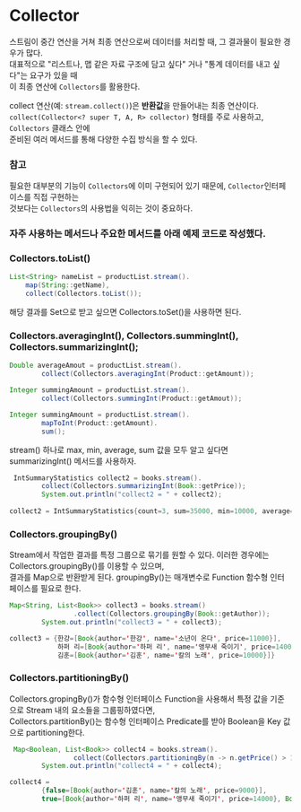 # Collector

스트림이 중간 연산을 거쳐 최종 연산으로써 데이터를 처리할 때, 그 결과물이 필요한 경우가 많다.  
대표적으로 "리스트나, 맵 같은 자료 구조에 담고 싶다" 거나 "통계 데이터를 내고 싶다"는 요구가 있을 때  
이 최종 연산에 `Collectors`를 활용한다.  
  
collect 연산(예: `stream.collect()`)은 **반환값**을 만들어내는 최종 연산이다.  
`collect(Collector<? super T, A, R> collector)` 형태를 주로 사용하고, `Collectors` 클래스 안에  
준비된 여러 메서드를 통해 다양한 수집 방식을 할 수 있다.  
  
### 참고
필요한 대부분의 기능이 `Collectors`에 이미 구현되어 있기 때문에, `Collector`인터페이스를 직접 구현하는  
것보다는 `Collectors`의 사용법을 익히는 것이 중요하다.  
  
### 자주 사용하는 메서드나 주요한 메서드를 아래 예제 코드로 작성했다.
  
### Collectors.toList()

```java
List<String> nameList = productList.stream().
    map(String::getName),
    collect(Collectors.toList());
```  
해당 결과를 Set으로 받고 싶으면 Collectors.toSet()을 사용하면 된다.  
  
### Collectors.averagingInt(), Collectors.summingInt(), Collectors.summarizingInt();

```java
Double averageAmout = productList.stream().
        collect(Collectors.averagingInt(Product::getAmount));

Integer summingAmount = productList.stream().
        collect(Collectors.summingInt(Product::getAmout));

Integer summingAmount = productList.stream().
        mapToInt(Product::getAmount).
        sum();
```

stream() 하나로 max, min, average, sum 값을 모두 알고 싶다면 summarizingInt() 메서드를 사용하자.  
```java
 IntSummaryStatistics collect2 = books.stream().
        collect(Collectors.summarizingInt(Book::getPrice));
        System.out.println("collect2 = " + collect2);
        
collect2 = IntSummaryStatistics{count=3, sum=35000, min=10000, average=11666.666667, max=14000}
```
  
### Collectors.groupingBy()  
Stream에서 작업한 결과를 특정 그룹으로 묶기를 원할 수 있다. 이러한 경우에는 Collectors.groupingBy()를 이용할 수 있으며,  
결과를 Map으로 반환받게 된다. groupingBy()는 매개변수로 Function 함수형 인터페이스를 필요로 한다.  
```java
Map<String, List<Book>> collect3 = books.stream()
                .collect(Collectors.groupingBy(Book::getAuthor));
        System.out.println("collect3 = " + collect3);

collect3 = {한강=[Book{author='한강', name='소년이 온다', price=11000}],
            하퍼 리=[Book{author='하퍼 리', name='앵무새 죽이기', price=14000}],
            김훈=[Book{author='김훈', name='칼의 노래', price=10000}]}
```
  
### Collectors.partitioningBy()
Collectors.gropingBy()가 함수형 인터페이스 Function을 사용해서 특정 값을 기준으로 Stream 내의 요소들을 그룹핑하였다면,  
Collectors.partitionBy()는 함수형 인터페이스 Predicate를 받아 Boolean을 Key 값으로 partitioning한다.  
```java
 Map<Boolean, List<Book>> collect4 = books.stream().
                collect(Collectors.partitioningBy(n -> n.getPrice() > 10000));
        System.out.println("collect4 = " + collect4);

collect4 =
        {false=[Book{author='김훈', name='칼의 노래', price=9000}],
        true=[Book{author='하퍼 리', name='앵무새 죽이기', price=14000}, Book{author='한강', name='소년이 온다', price=11000}]}
```